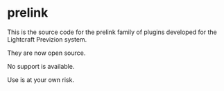 # prelink

This is the source code for the prelink family of plugins developed for the Lightcraft Previzion system.

They are now open source.

No support is available.

Use is at your own risk.

